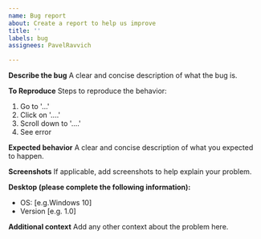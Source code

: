 ```yaml
---
name: Bug report
about: Create a report to help us improve
title: ''
labels: bug
assignees: PavelRavvich

---
```


**Describe the bug**
A clear and concise description of what the bug is.

**To Reproduce**
Steps to reproduce the behavior:
1. Go to '...'
2. Click on '....'
3. Scroll down to '....'
4. See error

**Expected behavior**
A clear and concise description of what you expected to happen.

**Screenshots**
If applicable, add screenshots to help explain your problem.

**Desktop (please complete the following information):**
 - OS: [e.g.Windows 10]
 - Version [e.g. 1.0]



**Additional context**
Add any other context about the problem here.
